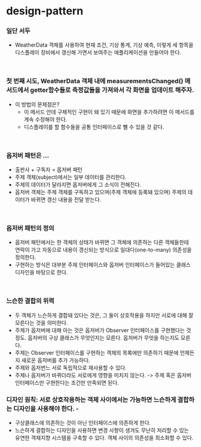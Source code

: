 # design-pattern

### 일단 서두

- WeatherData 객체를 사용하여 현재 조건, 기상 통계, 기상 예측, 이렇게 세 항목을 디스플레이 장비에서 갱신해 가면서 보여주는 애플리케이션을 만들어야 한다.

<br>

### 첫 번째 시도, WeatherData 객체 내에 measurementsChanged() 메서드에서 getter함수들로 측정값들을 가져와서 각 화면을 업데이트 해주자.

- 이 방법의 문제점은?
  - 이 메서드 안데 구체적인 구현이 돼 있기 때문에 화면을 추가하려면 이 메서드를 계속 수정해야 한다.
  - 디스플레이를 할 함수들을 공통 인터페이스로 뺼 수 있을 것 같다.

<br>

### 옵저버 패턴은 ...

- 출판사 + 구독자 = 옵저버 패턴
- 주제 객체(subject)에서는 일부 데이터를 관리한다.
- 주제의 데이터가 달라지면 옵저버에게 그 소식이 전해진다.
- 옵저버 객체는 주제 객체를 구독하고 있으며(주제 객체에 등록돼 있으며) 주제의 데이터가 바뀌면 갱신 내용을 전달 받는다.

<br>

### 옵저버 패턴의 정의

- 옵저버 패턴에서는 한 객체의 상태가 바뀌면 그 객체에 의존하는 다른 객체들한테 연락이 가고 자동으로 내용이 갱신되는 방식으로 일대다(one-to-many) 의존성을 정의한다.
- 구현하는 방식은 대부분 주제 인터페이스와 옵저버 인터페이스가 들어있는 클래스 디자인을 바탕으로 한다.

<br>

### 느슨한 결합의 위력

- 두 객체가 느슨하게 결합돼 있다는 것은, 그 둘이 상호작용을 하지만 서로에 대해 잘 모른다는 것을 의미한다.
- 주제가 옵저버에 대해 아는 것은 옵저버가 Observer 인터페이스를 구현했다는 것 정도. 옵저버의 구상 클래스가 무엇인지는 모른다. 옵저버가 무엇을 하는지도 모른다.
- 주제는 Observer 인터페이스를 구현하는 객체의 목록에만 의존하기 때문에 언제든지 새로운 옵저버를 추가 가능하다.
- 주제와 옵저번느 서로 독립적으로 재사용할 수 있다.
- 주제나 옵저버가 바뀌더라도 서로에게 영향을 미치지 않는다. -> 주제 혹은 옵저버 인터페이스만 구현한다는 조건만 만족되면 된다.
  <br>

### 디자인 원칙: 서로 상호작용하는 객체 사이에서는 가능하면 느슨하게 결합하는 디자인을 사용해야 한다. -

- 구상클래스에 의존하는 것이 아닌 인터페이스에 의존하게 한다.
- 느슨하게 결합하는 디자인을 사용하면 변경 사항이 생겨도 무난히 처리할 수 있는 유연한 객체지향 시스템을 구축할 수 있다. 객체 사이의 의존성을 최소화할 수 있다.
